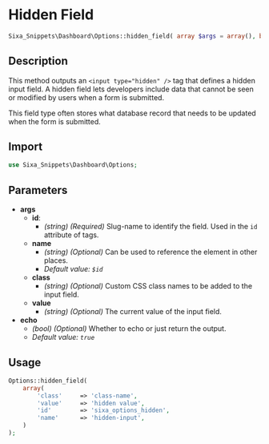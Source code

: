 # Hidden Field

```php
Sixa_Snippets\Dashboard\Options::hidden_field( array $args = array(), bool $echo = true );
```

## Description

This method outputs an `<input type="hidden" />` tag that defines a hidden input field. A hidden field lets developers include data that cannot be seen or modified by users when a form is submitted.

This field type often stores what database record that needs to be updated when the form is submitted.

## Import

```php 
use Sixa_Snippets\Dashboard\Options;
```

## Parameters

- **args**
    - **id**:
        - *(string) (Required)* Slug-name to identify the field. Used in the `id` attribute of tags.
    - **name**
        - *(string) (Optional)* Can be used to reference the element in other places.
        - *Default value: `$id`*
    - **class**
        - *(string) (Optional)* Custom CSS class names to be added to the input field.
    - **value**
        - *(string) (Optional)* The current value of the input field.
- **echo**
    - *(bool) (Optional)* Whether to echo or just return the output.
    - *Default value: `true`*

## Usage

```php
Options::hidden_field(
	array(
		'class'     => 'class-name',
		'value'     => 'hidden value',
		'id'        => 'sixa_options_hidden',
		'name'      => 'hidden-input',
	)
);
```